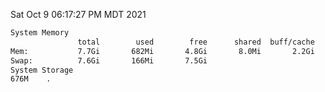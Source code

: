 Sat Oct  9 06:17:27 PM MDT 2021
```bash
System Memory
               total        used        free      shared  buff/cache   available
Mem:           7.7Gi       682Mi       4.8Gi       8.0Mi       2.2Gi       6.6Gi
Swap:          7.6Gi       166Mi       7.5Gi
System Storage
676M	.
```
```bash
